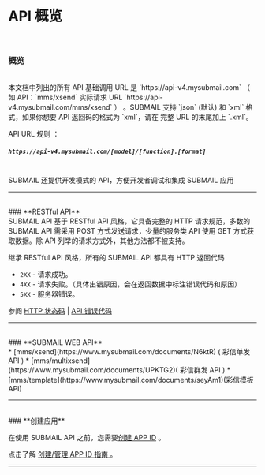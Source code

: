 # API 概览
<br>

### **概览**

<br>
本文档中列出的所有 API 基础调用 URL 是 `https://api-v4.mysubmail.com` （ 如 API：`mms/xsend` 实际请求 URL `https://api-v4.mysubmail.com/mms/xsend` ） 。SUBMAIL 支持 `json` (默认) 和 `xml` 格式，如果你想要 API 返回码的格式为 `xml`，请在 完整 URL 的末尾加上 `.xml`。

API URL 规则 ：

##### `https://api-v4.mysubmail.com/[model]/[function].[format]`  
<br>
SUBMAIL 还提供开发模式的 API，方便开发者调试和集成 SUBMAIL 应用

---
<br>
### **RESTful API**
<br>
SUBMAIL API 基于 RESTful API 风格，它具备完整的 HTTP 请求规范，多数的 SUBMAIL API 需采用 POST 方式发送请求，少量的服务类 API 使用 GET 方式获取数据。除 API 列举的请求方式外，其他方法都不被支持。

继承 RESTful API 风格，所有的 SUBMAIL API 都具有 HTTP 返回代码

*   `2XX` - 请求成功。
*   `4XX` - 请求失败。（具体出错原因，会在返回数据中标注错误代码和原因）
*   `5XX` - 服务器错误。

参阅 [HTTP 状态码](https://www.mysubmail.com/documents/WfSBz3)  | [API 错误代码](https://www.mysubmail.com/documents/fbaT14)

---
<br>
### **SUBMAIL WEB API**
<br>
*   [mms/xsend](https://www.mysubmail.com/documents/N6ktR) (  彩信单发API )
*   [mms/multixsend](https://www.mysubmail.com/documents/UPKTG2)( 彩信群发 API )
*   [mms/template](https://www.mysubmail.com/documents/seyAm1)(彩信模板API)



------
<br>
### **创建应用**

<br>

在使用 SUBMAIL API 之前，您需要[创建 APP ID](https://www.mysubmail.com/console/mms/apps) 。

点击了解 [创建/管理 APP ID 指南 ](https://www.mysubmail.com/documents/9tTVk)。



------
